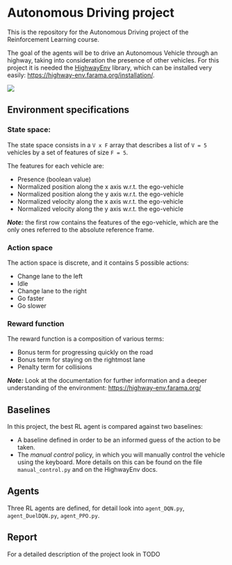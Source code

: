 # Autonomous Driving project

This is the repository for the Autonomous Driving project of the Reinforcement Learning course.

The goal of the agents will be to drive an Autonomous Vehicle through an highway, taking into consideration the presence of other vehicles. For this project it is needed the [HighwayEnv](https://github.com/Farama-Foundation/HighwayEnv) library, which can be installed very easily: https://highway-env.farama.org/installation/. 

<img src="https://raw.githubusercontent.com/eleurent/highway-env/gh-media/docs/media/highway_fast_dqn.gif"/>

## Environment specifications

### State space:
The state space consists in a `V x F` array that describes a list of `V = 5` vehicles by a set of features of size 
`F = 5`.

The features for each vehicle are:
- Presence (boolean value)
- Normalized position along the x axis w.r.t. the ego-vehicle
- Normalized position along the y axis w.r.t. the ego-vehicle
- Normalized velocity along the x axis w.r.t. the ego-vehicle
- Normalized velocity along the y axis w.r.t. the ego-vehicle

***Note:*** the first row contains the features of the ego-vehicle, which are the only ones referred to the absolute reference frame.

### Action space
The action space is discrete, and it contains 5 possible actions:
  - Change lane to the left
  - Idle
  - Change lane to the right
  - Go faster
  - Go slower

### Reward function
The reward function is a composition of various terms:
- Bonus term for progressing quickly on the road
- Bonus term for staying on the rightmost lane
- Penalty term for collisions

***Note:*** Look at the documentation for further information and a deeper understanding of the environment: https://highway-env.farama.org/

## Baselines
In this project, the best RL agent is compared against two baselines:
- A baseline defined in order to be an informed guess of the action to be taken.
- The *manual control* policy, in which you will manually control the vehicle using the keyboard. More details on this can be found on the file `manual_control.py` and on the HighwayEnv docs.

## Agents
Three RL agents are defined, for detail look into `agent_DQN.py`, `agent_DuelDQN.py`, `agent_PPO.py`.

## Report
For a detailed description of the project look in TODO
